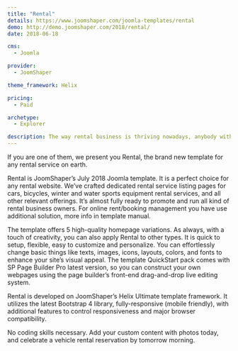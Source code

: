 ```yaml
---
title: "Rental"
details: https://www.joomshaper.com/joomla-templates/rental
demo: http://demo.joomshaper.com/2018/rental/
date: 2018-06-18

cms: 
  - Joomla

provider:
  - JoomShaper

theme_framework: Helix

pricing:
  - Paid

archetype:
  - Explorer

description: The way rental business is thriving nowadays, anybody with a similar endeavour can start a rental service business and hit the jackpot. 
---
```


If you are one of them, we present you Rental, the brand new template for any rental service on earth.

Rental is JoomShaper’s July 2018 Joomla template. It is a perfect choice for any rental website. We’ve crafted dedicated rental service listing pages for cars, bicycles, winter and water sports equipment rental services, and all other relevant offerings. It’s almost fully ready to promote and run all kind of rental business owners. For online rent/booking management you have use additional solution, more info in template manual.

The template offers 5 high-quality homepage variations. As always, with a touch of creativity, you can also apply Rental to other types. It is quick to setup, flexible, easy to customize and personalize. You can effortlessly change basic things like texts, images, icons, layouts, colors, and fonts to enhance your site’s visual appeal. The template QuickStart pack comes with SP Page Builder Pro latest version, so you can construct your own webpages using the page builder’s front-end drag-and-drop live editing system.

Rental is developed on JoomShaper’s Helix Ultimate template framework. It utilizes the latest Bootstrap 4 library, fully-responsive (mobile friendly), with additional features to control responsiveness and major browser compatibility.

No coding skills necessary. Add your custom content with photos today, and celebrate a vehicle rental reservation by tomorrow morning.



